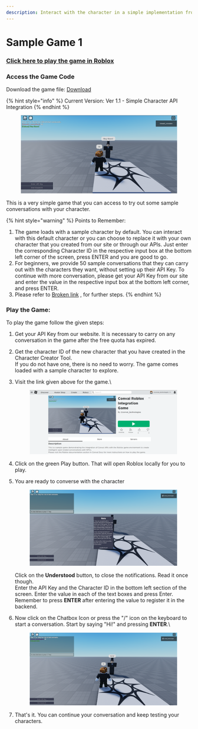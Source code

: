 ```yaml
---
description: Interact with the character in a simple implementation from Convai
---
```


# Sample Game 1

### [Click here to play the game in Roblox](https://www.roblox.com/games/11398111980/Convai-Roblox-Integration-Game)

### Access the Game Code

Download the game file: [Download](https://storage.googleapis.com/convai-assets-storage/Convai%20Roblox%20Integration%20Game%20Code.rbxl)

{% hint style="info" %}
Current Version: Ver 1.1 - Simple Character API Integration
{% endhint %}

<figure><img src="../../../.gitbook/assets/ss1 (1).png" alt=""><figcaption></figcaption></figure>

This is a very simple game that you can access to try out some sample conversations with your character.&#x20;

{% hint style="warning" %}
Points to Remember:

1. The game loads with a sample character by default. You can interact with this default character or you can choose to replace it with your own character that you created from our site or through our APIs. Just enter the corresponding Character ID in the respective input box at the bottom left corner of the screen, press ENTER and you are good to go.
2. For beginners, we provide 50 sample conversations that they can carry out with the characters they want, without setting up their API Key. To continue with more conversation, please get your API Key from our site and enter the value in the respective input box at the bottom left corner, and press ENTER.
3. Please refer to [Broken link](broken-reference "mention") , for further steps.
{% endhint %}

### Play the Game:

To play the game follow the given steps:

1. Get your API Key from our website. It is necessary to carry on any conversation in the game after the free quota has expired.
2. Get the character ID of the new character that you have created in the Character Creator Tool.\
   If you do not have one, there is no need to worry. The game comes loaded with a sample character to explore.
3.  Visit the link given above for the game.\


    <figure><img src="../../../.gitbook/assets/roblox-ss.png" alt=""><figcaption></figcaption></figure>
4. Click on the green Play button. That will open Roblox locally for you to play.
5.  You are ready to converse with the character

    <figure><img src="../../../.gitbook/assets/landing-page.png" alt=""><figcaption></figcaption></figure>

    Click on the **Understood** button, to close the notifications. Read it once though.\
    Enter the API Key and the Character ID in the bottom left section of the screen. Enter the value in each of the text boxes and press Enter.\
    Remember to press **ENTER** after entering the value to register it in the backend.
6.  Now click on the Chatbox Icon or press the "/" icon on the keyboard to start a conversation. Start by saying "Hi!" and pressing **ENTER**.\


    <figure><img src="../../../.gitbook/assets/conv1.png" alt=""><figcaption></figcaption></figure>
7. That's it. You can continue your conversation and keep testing your characters.
